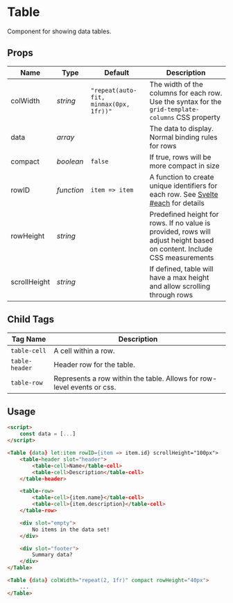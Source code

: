 # Table
Component for showing data tables.

## Props
| Name | Type | Default | Description |
| --- | --- | --- | --- |
| colWidth | _string_ | `"repeat(auto-fit, minmax(0px, 1fr))"` | The width of the columns for each row. Use the syntax for the `grid-template-columns` CSS property
| data | _array_ | | The data to display. Normal binding rules for rows
| compact | _boolean_ | `false` | If true, rows will be more compact in size
| rowID | _function_ | `item => item` | A function to create unique identifiers for each row. See [Svelte #each](https://svelte.dev/docs#each) for details
| rowHeight | _string_ | | Predefined height for rows. If no value is provided, rows will adjust height based on content. Include CSS measurements
| scrollHeight | _string_ | | If defined, table will have a max height and allow scrolling through rows

## Child Tags
| Tag Name | Description |
| --- | --- |
| `table-cell` | A cell within a row.
| `table-header` | Header row for the table.
| `table-row` | Represents a row within the table. Allows for row-level events or css.

## Usage
```html
<script>
    const data = [...]
</script>

<Table {data} let:item rowID={item => item.id} scrollHeight="100px">
    <table-header slot="header">
        <table-cell>Name</table-cell>
        <table-cell>Description</table-cell>
    </table-header>

    <table-row>
        <table-cell>{item.name}</table-cell>
        <table-cell>{item.description}</table-cell>
    </table-row>

    <div slot="empty">
        No items in the data set!
    </div>

    <div slot="footer">
        Summary data?
    </div>
</Table>

<Table {data} colWidth="repeat(2, 1fr)" compact rowHeight="40px">
    ...
</Table>
```
